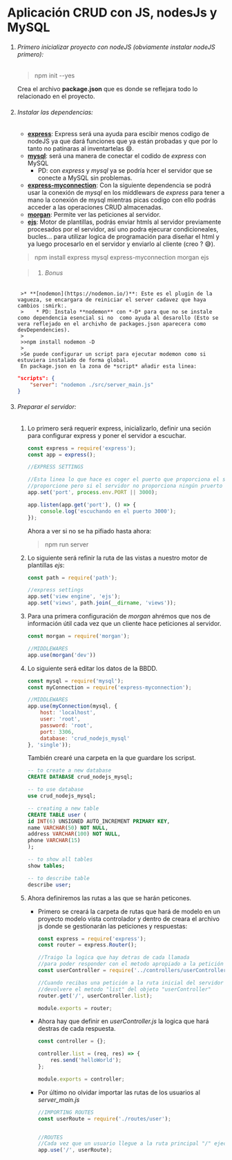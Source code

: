 # Aplicación CRUD con JS, nodesJs y MySQL

1. ###### Primero inicializar proyecto con nodeJS (obviamente instalar nodeJS primero):

    >npm init --yes 

    Crea el archivo **package.json** que es donde se reflejara todo lo relacionado en el proyecto.

2. ###### Instalar las dependencias:
    * **[express](https://expressjs.com/es/guide/routing.html)**: Express será una ayuda para escibir menos codigo de nodeJS ya que dará funciones que ya están probadas y que por lo tanto no patinaras al inventartelas :smile:.
    * **[mysql](https://www.npmjs.com/package/mysql)**: será una manera de conectar el codido de *express* con MySQL
        * PD: con *express* y *mysql* ya se podría hcer el servidor que se conecte a MySQL sin problemas.
    * **[express-myconnection](https://www.npmjs.com/package/express-myconnection)**:  Con la siguiente dependencia se podrá usar la conexión de *mysql* en los middlewars de *express* para tener a mano la conexión de mysql mientras picas codigo con ello podrás acceder a las operaciones CRUD almacenadas.
    * **[morgan](https://www.npmjs.com/package/morgan)**: Permite ver las peticiones al servidor.
    * **[ejs](https://ejs.co/)**: Motor de plantillas, podrás enviar htmls al servidor previamente procesados por el servidor, así uno podra ejecurar condicioneales, bucles... para utilizar logica de programación para diseñar el html y ya luego procesarlo en el servidor y enviarlo al cliente (creo ? :sweat_smile:).

    >npm install express mysql express-myconnection morgan ejs
   
   >1. ###### Bonus
        >* **[nodemon](https://nodemon.io/)**: Este es el plugin de la vagueza, se encargara de reiniciar el server cadavez que haya cambios :smirk:.
        >    * PD: Instalo **nodemon** con *-D* para que no se instale como dependencia esencial si no  como ayuda al desarollo (Esto se vera reflejado en el archivho de packages.json aparecera como devDependencies).
        >
        >>npm install nodemon -D 
        >
        >Se puede configurar un script para ejecutar modemon como si estuviera instalado de forma global.
        En package.json en la zona de *script* añadir esta linea:
        
    ```json
    "scripts": {
        "server": "nodemon ./src/server_main.js" 
    }
    ```
    

3. ###### Preparar el servidor:
    1. Lo primero será requerir express, inicializarlo, definir una seción para configurar express y poner el servidor a escuchar.
        ```js
        const express = require('express');
        const app = express();

        //EXPRESS SETTINGS 

        //Esta linea lo que hace es coger el puerto que proporciona el servidor en el caso de lo 
        //proporcione pero si el servidor no proporciona ningún pruerto pues cogera el puerto 3000
        app.set('port', process.env.PORT || 3000);

        app.listen(app.get('port'), () => {
            console.log('escuchando en el puerto 3000');
        });
        ```
        Ahora a ver si no se ha pifiado hasta ahora:
        >npm run server
    2. Lo siguiente será refinir la ruta de las vistas a nuestro motor de plantillas *ejs*:
        ```js
        const path = require('path');

        //express settings 
        app.set('view engine', 'ejs');
        app.set('views', path.join(__dirname, 'views'));
        ```
    3. Para una primera configuración de *morgan* ahrémos que nos de información útil cada vez que un cliente hace peticiones al servidor.
        ```js
        const morgan = require('morgan');

        //MIDDLEWARES
        app.use(morgan('dev'))
        ```
    4. Lo siguiente será editar los datos de la BBDD.
        ```js
        const mysql = require('mysql');
        const myConnection = require('express-myconnection');

        //MIDDLEWARES
        app.use(myConnection(mysql, {
            host: 'localhost',
            user: 'root',
            password: 'root',
            port: 3306,
            database: 'crud_nodejs_mysql'
        }, 'single'));
        ```
        También crearé una carpeta en la que guardare los scripst.
        ```sql
        -- to create a new database
        CREATE DATABASE crud_nodejs_mysql;

        -- to use database
        use crud_nodejs_mysql;

        -- creating a new table
        CREATE TABLE user (
        id INT(6) UNSIGNED AUTO_INCREMENT PRIMARY KEY,
        name VARCHAR(50) NOT NULL,
        address VARCHAR(100) NOT NULL,
        phone VARCHAR(15)
        );

        -- to show all tables
        show tables;

        -- to describe table
        describe user;
        ```
    5. Ahora definiremos las rutas a las que se harán peticones.
        * Primero se creará la carpeta de rutas que hará de modelo en un proyecto modelo vista controlador y dentro de creara el archivo js donde se gestionarán las peticiones y respuestas:
            ```js
            const express = require('express');
            const router = express.Router();

            //Traigo la logica que hay detras de cada llamada 
            //para poder responder con el metodo apropiado a la petición
            const userController = require('../controllers/userController');

            //Cuando recibas una petición a la ruta inicial del servidor "/" 
            //devolvere el metodo "list" del objeto "userController"
            router.get('/', userController.list);

            module.exports = router;
            ```
        * Ahora hay que definir en *userController.js* la logica que hará destras de cada respuesta.
            ```js
            const controller = {};

            controller.list = (req, res) => {
                res.send('helloWorld');
            };

            module.exports = controller;
            ```

        * Por último no olvidar importar las rutas de los usuarios al *server_main.js*
            ```js
            //IMPORTING ROUTES
            const userRoute = require('./routes/user');


            //ROUTES
            //Cada vez que un usuario llegue a la ruta principal "/" ejecuta estas rutas llamadas "userRoutes"
            app.use('/', userRoute);
            ```